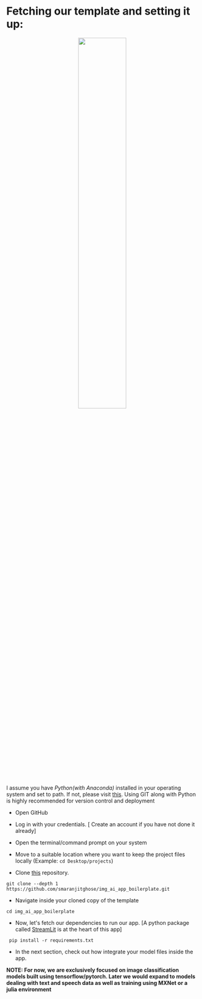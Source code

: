 # Fetching our template and setting it up:

<p align = "center"><img src = "https://media.giphy.com/media/Ln2dAW9oycjgmTpjX9/giphy.gif" width = 50%></p>

I assume you have *Python(with Anaconda)* installed in your operating system and set to path. If not, please visit [this](https://docs.anaconda.com/anaconda/install/). Using GIT along with Python is highly recommended for version control and deployment

- Open GitHub

- Log in with your credentials. [ Create an account if you have not done it already]

- Open the terminal/command prompt on your system

- Move to a suitable location where you want to keep the project files locally (Example: `cd Desktop/projects`)

- Clone [this](https://github.com/smaranjitghose/img_ai_app_boilerplate) repository.

```
git clone --depth 1 https://github.com/smaranjitghose/img_ai_app_boilerplate.git
```

- Navigate inside your cloned copy of the template

```
cd img_ai_app_boilerplate
```

- Now, let's fetch our dependencies to run our app. [A python package called [StreamLit](https://docs.streamlit.io/en/stable/) is at  the heart of this app]

```
 pip install -r requirements.txt
```

- In the next section, check out how integrate your model files inside the app. 

__NOTE: For now, we are exclusively focused on image classification models built using tensorflow/pytorch. Later we would expand to models dealing with text and speech data as well as training using MXNet or a julia environment__

